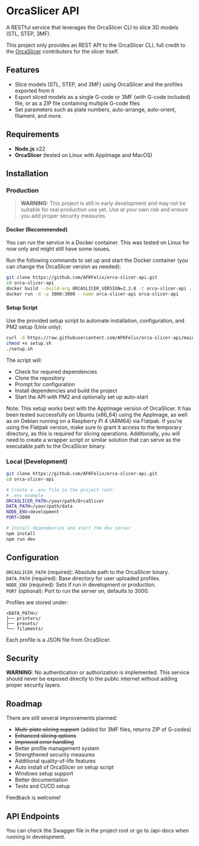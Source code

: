 # OrcaSlicer API

A RESTful service that leverages the OrcaSlicer CLI to slice 3D models (STL, STEP, 3MF).

This project only provides an REST API to the OrcaSlicer CLI, full credit to the [OrcaSlicer](https://github.com/SoftFever/OrcaSlicer) contributors for the slicer itself.

## Features

- Slice models (STL, STEP, and 3MF) using OrcaSlicer and the profiles exported from it
- Export sliced models as a single G-code or 3MF (with G-code included) file, or as a ZIP file containing multiple G-code files
- Set parameters such as plate numbers, auto-arrange, auto-orient, filament, and more.

## Requirements 

- **Node.js** v22
- **OrcaSlicer** (tested on Linux with AppImage and MacOS)

## Installation

### Production

> **WARNING:**
> This project is still in early development and may not be suitable for real production use yet. Use at your own risk and ensure you add proper security measures.

#### Docker (Recommended)

You can run the service in a Docker container. This was tested on Linux for now only and might still have some issues.

Run the following commands to set up and start the Docker container (you can change the OrcaSlicer version as needed):

```bash
git clone https://github.com/AFKFelix/orca-slicer-api.git
cd orca-slicer-api
docker build --build-arg ORCASLICER_VERSION=2.3.0 -t orca-slicer-api .
docker run -d -p 3000:3000 --name orca-slicer-api orca-slicer-api
```

#### Setup Script

Use the provided setup script to automate installation, configuration, and PM2 setup (Unix only):

```bash
curl -O https://raw.githubusercontent.com/AFKFelix/orca-slicer-api/main/setup.sh
chmod +x setup.sh
./setup.sh
```

The script will:

- Check for required dependencies
- Clone the repository
- Prompt for configuration
- Install dependencies and build the project
- Start the API with PM2 and optionally set up auto-start

Note: This setup works best with the AppImage version of OrcaSlicer. It has been tested successfully on Ubuntu (x86_64) using the AppImage, as well as on Debian running on a Raspberry Pi 4 (ARM64) via Flatpak.
If you're using the Flatpak version, make sure to grant it access to the temporary directory, as this is required for slicing operations. Additionally, you will need to create a wrapper script or similar solution that can serve as the executable path to the OrcaSlicer binary.

### Local (Development)

```bash
git clone https://github.com/AFKFelix/orca-slicer-api.git
cd orca-slicer-api

# Create a .env file in the project root:
# .env example
ORCASLICER_PATH=/your/path/OrcaSlicer
DATA_PATH=/your/path/data
NODE_ENV=development
PORT=3000

# Install dependencies and start the dev server
npm install
npm run dev
```

## Configuration

`ORCASLICER_PATH` (required): Absolute path to the OrcaSlicer binary.\
`DATA_PATH` (required): Base directory for user uploaded profiles.\
`NODE_ENV` (required): Sets if run in development or production.\
`PORT` (optional): Port to run the server on, defaults to 3000.

Profiles are stored under:

```
<DATA_PATH>/
├── printers/
├── presets/
└── filaments/
```

Each profile is a JSON file from OrcaSlicer.

## Security

**WARNING**: No authentication or authorization is implemented. This service should never be exposed directly to the public internet without adding proper security layers.

## Roadmap

There are still several improvements planned:

- ~~Multi-plate slicing support~~ (added for 3MF files, returns ZIP of G-codes)
- ~~Enhanced slicing options~~
- ~~Improved error handling~~
- Better profile management system
- Strengthened security measures
- Additional quality-of-life features
- Auto install of OrcaSlicer on setup script
- Windows setup support
- Better documentation
- Tests and CI/CD setup

Feedback is welcome!

## API Endpoints

You can check the Swagger file in the project root or go to /api-docs when running in development.
